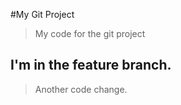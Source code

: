 #My Git Project

> My code for the git project

## I'm in the feature branch.

>Another code change.

